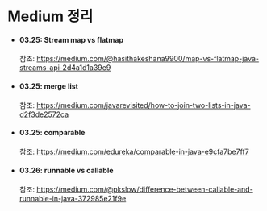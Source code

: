# Medium 정리

- #### 03.25: Stream map vs flatmap 
  참조: https://medium.com/@hasithakeshana9900/map-vs-flatmap-java-streams-api-2d4a1d1a39e9

- #### 03.25: merge list
  참조: https://medium.com/javarevisited/how-to-join-two-lists-in-java-d2f3de2572ca
 
- #### 03.25: comparable
  참조: https://medium.com/edureka/comparable-in-java-e9cfa7be7ff7

- #### 03.26: runnable vs callable
  참조: https://medium.com/@pkslow/difference-between-callable-and-runnable-in-java-372985e21f9e